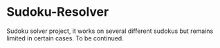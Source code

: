 # Sudoku-Resolver
Sudoku solver project, it works on several different sudokus but remains limited in certain cases. To be continued.
